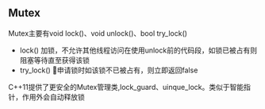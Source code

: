 ## Mutex
Mutex主要有void lock()、void unlock()、bool try_lock()
* lock() 加锁，不允许其他线程访问在使用unlock前的代码段，如锁已被占有则阻塞等待直至获得该锁
* try_lock() 申请锁时如该锁不已被占有，则立即返回false

C++11提供了更安全的Mutex管理类,lock_guard、uinque_lock。类似于智能指针，作用外会自动释放锁